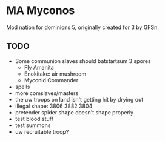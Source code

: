 # MA Myconos

Mod nation for dominions 5, originally created for 3 by GFSn.

## TODO
- Some communion slaves should batstartsum 3 spores
    - Fly Amanita
    - Enokitake: air mushroom
    - Myconid Commander
- spells
- more comslaves/masters
- the uw troops on land isn't getting hit by drying out
- illegal shape: 3806 3882 3804
- pretender spider shape doesn't shape properly
- test blood stuff
- test summons
- uw recruitable troop?
